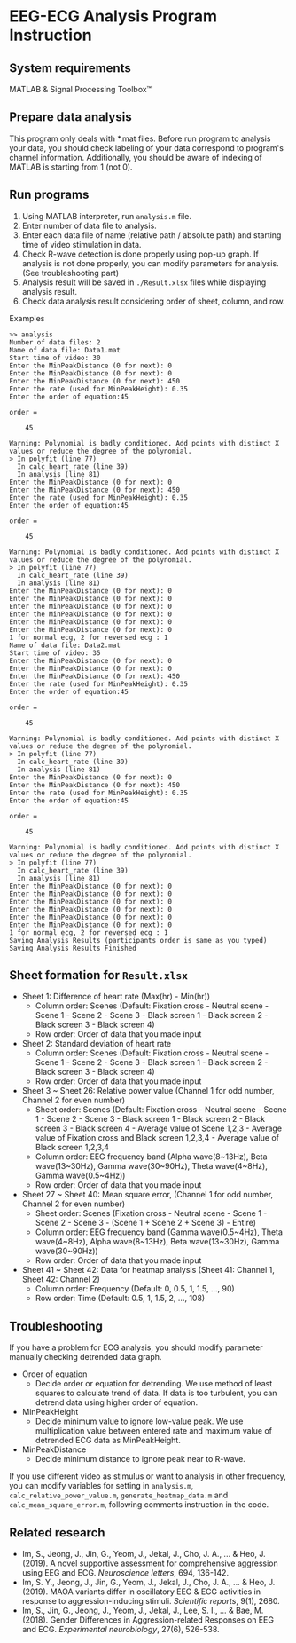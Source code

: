 # EEG-ECG Analysis Program Instruction

## System requirements

MATLAB & Signal Processing Toolbox™

## Prepare data analysis

This program only deals with \*.mat files.
Before run program to analysis your data, you should check labeling of your data correspond to program's channel information. Additionally, you should be aware of indexing of MATLAB is starting from 1 (not 0).

## Run programs

1. Using MATLAB interpreter, run `analysis.m` file.
2. Enter number of data file to analysis.
3. Enter each data file of name (relative path / absolute path) and starting time of video stimulation in data.
4. Check R-wave detection is done properly using pop-up graph. If analysis is not done properly, you can modify parameters for analysis. (See troubleshooting part)
5. Analysis result will be saved in `./Result.xlsx` files while displaying analysis result.
6. Check data analysis result considering order of sheet, column, and row.

Examples
```Text
>> analysis
Number of data files: 2
Name of data file: Data1.mat
Start time of video: 30
Enter the MinPeakDistance (0 for next): 0
Enter the MinPeakDistance (0 for next): 0
Enter the MinPeakDistance (0 for next): 450
Enter the rate (used for MinPeakHeight): 0.35
Enter the order of equation:45

order =

    45

Warning: Polynomial is badly conditioned. Add points with distinct X values or reduce the degree of the polynomial.
> In polyfit (line 77)
  In calc_heart_rate (line 39)
  In analysis (line 81)
Enter the MinPeakDistance (0 for next): 0
Enter the MinPeakDistance (0 for next): 450
Enter the rate (used for MinPeakHeight): 0.35
Enter the order of equation:45

order =

    45

Warning: Polynomial is badly conditioned. Add points with distinct X values or reduce the degree of the polynomial.
> In polyfit (line 77)
  In calc_heart_rate (line 39)
  In analysis (line 81)
Enter the MinPeakDistance (0 for next): 0
Enter the MinPeakDistance (0 for next): 0
Enter the MinPeakDistance (0 for next): 0
Enter the MinPeakDistance (0 for next): 0
Enter the MinPeakDistance (0 for next): 0
Enter the MinPeakDistance (0 for next): 0
1 for normal ecg, 2 for reversed ecg : 1
Name of data file: Data2.mat
Start time of video: 35
Enter the MinPeakDistance (0 for next): 0
Enter the MinPeakDistance (0 for next): 0
Enter the MinPeakDistance (0 for next): 450
Enter the rate (used for MinPeakHeight): 0.35
Enter the order of equation:45

order =

    45

Warning: Polynomial is badly conditioned. Add points with distinct X values or reduce the degree of the polynomial.
> In polyfit (line 77)
  In calc_heart_rate (line 39)
  In analysis (line 81)
Enter the MinPeakDistance (0 for next): 0
Enter the MinPeakDistance (0 for next): 450
Enter the rate (used for MinPeakHeight): 0.35
Enter the order of equation:45

order =

    45

Warning: Polynomial is badly conditioned. Add points with distinct X values or reduce the degree of the polynomial.
> In polyfit (line 77)
  In calc_heart_rate (line 39)
  In analysis (line 81)
Enter the MinPeakDistance (0 for next): 0
Enter the MinPeakDistance (0 for next): 0
Enter the MinPeakDistance (0 for next): 0
Enter the MinPeakDistance (0 for next): 0
Enter the MinPeakDistance (0 for next): 0
Enter the MinPeakDistance (0 for next): 0
1 for normal ecg, 2 for reversed ecg : 1
Saving Analysis Results (participants order is same as you typed)
Saving Analysis Results Finished
```

## Sheet formation for `Result.xlsx`

+ Sheet 1: Difference of heart rate (Max(hr) - Min(hr))
  + Column order: Scenes (Default: Fixation cross - Neutral scene - Scene 1 - Scene 2 - Scene 3 - Black screen 1 - Black screen 2 - Black screen 3 - Black screen 4)
  + Row order: Order of data that you made input
+ Sheet 2: Standard deviation of heart rate  
  + Column order: Scenes (Default: Fixation cross - Neutral scene - Scene 1 - Scene 2 - Scene 3 - Black screen 1 - Black screen 2 - Black screen 3 - Black screen 4)
  + Row order: Order of data that you made input
+ Sheet 3 ~ Sheet 26: Relative power value (Channel 1 for odd number, Channel 2 for even number)  
  + Sheet order: Scenes (Default: Fixation cross - Neutral scene - Scene 1 - Scene 2 - Scene 3 - Black screen 1 - Black screen 2 - Black screen 3 - Black screen 4 - Average value of Scene 1,2,3 - Average value of Fixation cross and Black screen 1,2,3,4 - Average value of Black screen 1,2,3,4
  + Column order: EEG frequency band (Alpha wave(8\~13Hz), Beta wave(13\~30Hz), Gamma wave(30\~90Hz), Theta wave(4\~8Hz), Gamma wave(0.5\~4Hz))
  + Row order: Order of data that you made input
+ Sheet 27 ~ Sheet 40: Mean square error, (Channel 1 for odd number, Channel 2 for even number)  
  + Sheet order: Scenes (Fixation cross - Neutral scene - Scene 1 - Scene 2 - Scene 3 - (Scene 1 + Scene 2 + Scene 3) - Entire)
  + Column order: EEG frequency band (Gamma wave(0.5\~4Hz), Theta wave(4\~8Hz), Alpha wave(8\~13Hz), Beta wave(13\~30Hz), Gamma wave(30\~90Hz))
  + Row order: Order of data that you made input
+ Sheet 41 ~ Sheet 42: Data for heatmap analysis (Sheet 41: Channel 1, Sheet 42: Channel 2)  
  + Column order: Frequency (Default: 0, 0.5, 1, 1.5, ..., 90)
  + Row order: Time (Default: 0.5, 1, 1.5, 2, ..., 108)

## Troubleshooting

If you have a problem for ECG analysis, you should modify parameter manually checking detrended data graph.
+ Order of equation
  + Decide order or equation for detrending. We use method of least squares to calculate trend of data. If data is too turbulent, you can detrend data using higher order of equation.
+ MinPeakHeight
  + Decide minimum value to ignore low-value peak. We use multiplication value between entered rate and maximum value of detrended ECG data as MinPeakHeight.
+ MinPeakDistance
  + Decide minimum distance to ignore peak near to R-wave.  

If you use different video as stimulus or want to analysis in other frequency, you can modify variables for setting in `analysis.m`, `calc_relative_power_value.m`, `generate_heatmap_data.m` and `calc_mean_square_error.m`, following comments instruction in the code.

## Related research

+ Im, S., Jeong, J., Jin, G., Yeom, J., Jekal, J., Cho, J. A., ... & Heo, J. (2019). A novel supportive assessment for comprehensive aggression using EEG and ECG. _Neuroscience letters_, 694, 136-142.
+ Im, S. Y., Jeong, J., Jin, G., Yeom, J., Jekal, J., Cho, J. A., ... & Heo, J. (2019). MAOA variants differ in oscillatory EEG & ECG activities in response to aggression-inducing stimuli. _Scientific reports_, 9(1), 2680.
+ Im, S., Jin, G., Jeong, J., Yeom, J., Jekal, J., Lee, S. I., ... & Bae, M. (2018). Gender Differences in Aggression-related Responses on EEG and ECG. _Experimental neurobiology_, 27(6), 526-538.
